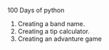 100 Days of python
1. Creating a band name.
2. Creating a tip calculator.
3. Creating an advanture game
